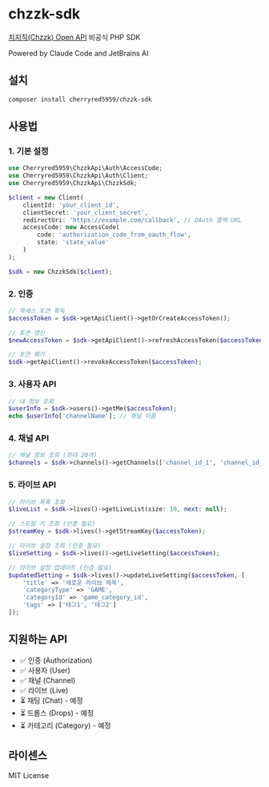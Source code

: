 # chzzk-sdk
[치지직(Chzzk) Open API](https://chzzk.gitbook.io/chzzk) 비공식 PHP SDK

Powered by Claude Code and JetBrains AI

## 설치

```bash
composer install cherryred5959/chzzk-sdk
```

## 사용법

### 1. 기본 설정

```php
use Cherryred5959\ChzzkApi\Auth\AccessCode;
use Cherryred5959\ChzzkApi\Auth\Client;
use Cherryred5959\ChzzkApi\ChzzkSdk;

$client = new Client(
    clientId: 'your_client_id',
    clientSecret: 'your_client_secret',
    redirectUri: 'https://example.com/callback', // OAuth 콜백 URL
    accessCode: new AccessCode(
        code: 'authorization_code_from_oauth_flow',
        state: 'state_value'
    )
);

$sdk = new ChzzkSdk($client);
```

### 2. 인증

```php
// 액세스 토큰 획득
$accessToken = $sdk->getApiClient()->getOrCreateAccessToken();

// 토큰 갱신
$newAccessToken = $sdk->getApiClient()->refreshAccessToken($accessToken);

// 토큰 폐기
$sdk->getApiClient()->revokeAccessToken($accessToken);
```

### 3. 사용자 API

```php
// 내 정보 조회
$userInfo = $sdk->users()->getMe($accessToken);
echo $userInfo['channelName']; // 채널 이름
```

### 4. 채널 API

```php
// 채널 정보 조회 (최대 20개)
$channels = $sdk->channels()->getChannels(['channel_id_1', 'channel_id_2']);
```

### 5. 라이브 API

```php
// 라이브 목록 조회
$liveList = $sdk->lives()->getLiveList(size: 10, next: null);

// 스트림 키 조회 (인증 필요)
$streamKey = $sdk->lives()->getStreamKey($accessToken);

// 라이브 설정 조회 (인증 필요)
$liveSetting = $sdk->lives()->getLiveSetting($accessToken);

// 라이브 설정 업데이트 (인증 필요)
$updatedSetting = $sdk->lives()->updateLiveSetting($accessToken, [
    'title' => '새로운 라이브 제목',
    'categoryType' => 'GAME',
    'categoryId' => 'game_category_id',
    'tags' => ['태그1', '태그2']
]);
```

## 지원하는 API

- ✅ 인증 (Authorization)
- ✅ 사용자 (User)  
- ✅ 채널 (Channel)
- ✅ 라이브 (Live)
- ⏳ 채팅 (Chat) - 예정
- ⏳ 드롭스 (Drops) - 예정
- ⏳ 카테고리 (Category) - 예정

## 라이센스

MIT License
